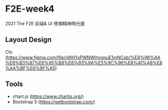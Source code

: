 # F2E-week4
2021 The F2E 前端&amp; UI 修煉精神時光屋

## Layout Design
Chi (https://www.figma.com/file/nWH1xPWNWIhnqsuE1mNCsb/%E8%96%AA%E8%B3%87%E6%95%B8%E6%93%9A%E5%9C%96%E8%A1%A8%E8%AA%BF%E6%9F%A5)

## Tools
- chart.js (https://www.chartjs.org/)
- Bootstrap 5 (https://getbootstrap.com/)

